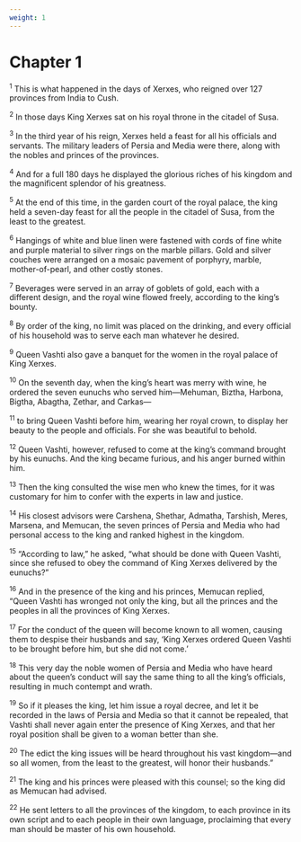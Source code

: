 ```yaml
---
weight: 1
---
```


# Chapter 1

<sup>1</sup> This is what happened in the days of Xerxes, who reigned over 127 provinces from India to Cush. 

<sup>2</sup> In those days King Xerxes sat on his royal throne in the citadel of Susa. 

<sup>3</sup> In the third year of his reign, Xerxes held a feast for all his officials and servants. The military leaders of Persia and Media were there, along with the nobles and princes of the provinces. 

<sup>4</sup> And for a full 180 days he displayed the glorious riches of his kingdom and the magnificent splendor of his greatness. 

<sup>5</sup> At the end of this time, in the garden court of the royal palace, the king held a seven-day feast for all the people in the citadel of Susa, from the least to the greatest. 

<sup>6</sup> Hangings of white and blue linen were fastened with cords of fine white and purple material to silver rings on the marble pillars. Gold and silver couches were arranged on a mosaic pavement of porphyry, marble, mother-of-pearl, and other costly stones. 

<sup>7</sup> Beverages were served in an array of goblets of gold, each with a different design, and the royal wine flowed freely, according to the king’s bounty. 

<sup>8</sup> By order of the king, no limit was placed on the drinking, and every official of his household was to serve each man whatever he desired. 

<sup>9</sup> Queen Vashti also gave a banquet for the women in the royal palace of King Xerxes. 

<sup>10</sup> On the seventh day, when the king’s heart was merry with wine, he ordered the seven eunuchs who served him—Mehuman, Biztha, Harbona, Bigtha, Abagtha, Zethar, and Carkas— 

<sup>11</sup> to bring Queen Vashti before him, wearing her royal crown, to display her beauty to the people and officials. For she was beautiful to behold. 

<sup>12</sup> Queen Vashti, however, refused to come at the king’s command brought by his eunuchs. And the king became furious, and his anger burned within him. 

<sup>13</sup> Then the king consulted the wise men who knew the times, for it was customary for him to confer with the experts in law and justice. 

<sup>14</sup> His closest advisors were Carshena, Shethar, Admatha, Tarshish, Meres, Marsena, and Memucan, the seven princes of Persia and Media who had personal access to the king and ranked highest in the kingdom. 

<sup>15</sup> “According to law,” he asked, “what should be done with Queen Vashti, since she refused to obey the command of King Xerxes delivered by the eunuchs?” 

<sup>16</sup> And in the presence of the king and his princes, Memucan replied, “Queen Vashti has wronged not only the king, but all the princes and the peoples in all the provinces of King Xerxes. 

<sup>17</sup> For the conduct of the queen will become known to all women, causing them to despise their husbands and say, ‘King Xerxes ordered Queen Vashti to be brought before him, but she did not come.’ 

<sup>18</sup> This very day the noble women of Persia and Media who have heard about the queen’s conduct will say the same thing to all the king’s officials, resulting in much contempt and wrath. 

<sup>19</sup> So if it pleases the king, let him issue a royal decree, and let it be recorded in the laws of Persia and Media so that it cannot be repealed, that Vashti shall never again enter the presence of King Xerxes, and that her royal position shall be given to a woman better than she. 

<sup>20</sup> The edict the king issues will be heard throughout his vast kingdom—and so all women, from the least to the greatest, will honor their husbands.” 

<sup>21</sup> The king and his princes were pleased with this counsel; so the king did as Memucan had advised. 

<sup>22</sup> He sent letters to all the provinces of the kingdom, to each province in its own script and to each people in their own language, proclaiming that every man should be master of his own household. 



